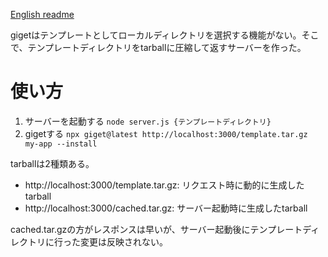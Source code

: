 [English readme](./README.md)

gigetはテンプレートとしてローカルディレクトリを選択する機能がない。そこで、テンプレートディレクトリをtarballに圧縮して返すサーバーを作った。

# 使い方

1. サーバーを起動する `node server.js {テンプレートディレクトリ}`
1. gigetする
   `npx giget@latest http://localhost:3000/template.tar.gz my-app --install`

tarballは2種類ある。

- http://localhost:3000/template.tar.gz: リクエスト時に動的に生成したtarball
- http://localhost:3000/cached.tar.gz: サーバー起動時に生成したtarball

cached.tar.gzの方がレスポンスは早いが、サーバー起動後にテンプレートディレクトリに行った変更は反映されない。
